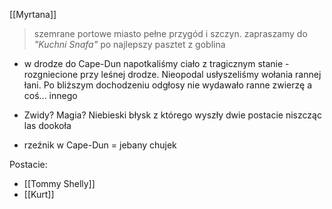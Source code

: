 [[Myrtana]]

>szemrane portowe miasto pełne przygód i szczyn. zapraszamy do *"Kuchni Snafa"* po najlepszy pasztet z goblina

- w drodze do Cape-Dun napotkaliśmy ciało z tragicznym stanie - rozgniecione przy leśnej drodze. Nieopodal usłyszeliśmy wołania rannej łani. Po bliższym dochodzeniu odgłosy nie wydawało ranne zwierzę a coś... innego

- Zwidy? Magia? Niebieski błysk z którego wyszły dwie postacie niszcząc las dookoła  

- rzeźnik w Cape-Dun = jebany chujek  

Postacie:

- [[Tommy Shelly]]
- [[Kurt]]